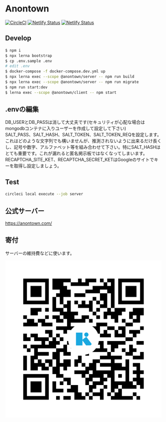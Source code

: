 # Anontown

[![CircleCI](https://circleci.com/gh/anontown/anontown.svg?style=svg)](https://circleci.com/gh/anontown/anontown)
[![Netlify Status](https://api.netlify.com/api/v1/badges/a8646346-64ec-4f9e-a2c3-ca6c97000fab/deploy-status)](https://app.netlify.com/sites/anontown/deploys)
[![Netlify Status](https://api.netlify.com/api/v1/badges/5114ddeb-bf24-40e2-bb0c-c55b2fa23a3d/deploy-status)](https://app.netlify.com/sites/document/deploys)


## Develop
```sh
$ npm i
$ npx lerna bootstrap
$ cp .env.sample .env
# edit .env
$ docker-compose -f docker-compose.dev.yml up
$ npx lerna exec --scope @anontown/server -- npm run build
$ npx lerna exec --scope @anontown/server -- npm run migrate
$ npm run start:dev
$ lerna exec --scope @anontown/client -- npm start
```

## .envの編集
DB_USERとDB_PASSは消して大丈夫です(セキュリティが心配な場合はmongodbコンテナに入りユーザーを作成して設定して下さい)  
SALT_PASS、SALT_HASH、SALT_TOKEN、SALT_TOKEN_REQを設定します。これはどのような文字列でも構いませんが、推測されないように出来るだけ長くし、記号や数字、アルファベット等を組み合わせて下さい。特にSALT_HASHはとても重要です。これが漏れると匿名掲示板ではなくなってしまいます。  
RECAPTCHA_SITE_KET、RECAPTCHA_SECRET_KETはGoogleのサイトでキーを取得し設定しましょう。  

## Test
```sh
circleci local execute --job server
```

## 公式サーバー
https://anontown.com/  


## 寄付
サーバーの維持費などに使います。

![](kyash.png)
